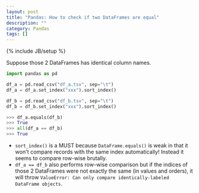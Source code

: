 ```yaml
---
layout: post
title: "Pandas: How to check if two DataFrames are equal"
description: ""
category: Pandas
tags: []
---
```

{% include JB/setup %}

Suppose those 2 DataFrames has identical column names.

```python
import pandas as pd

df_a = pd.read_csv("df_a.tsv", sep="\t")
df_a = df_a.set_index("xxx").sort_index()

df_b = pd.read_csv("df_b.tsv", sep="\t")
df_b = df_b.set_index("xxx").sort_index()
```

```python
>>> df_a.equals(df_b)
>>> True
>>> all(df_a == df_b)
>>> True
```

- `sort_index()` is a MUST because `DataFrame.equals()` is weak in that it won't compare records with the same index automatically! Instead it seems to compare row-wise brutally.
- `df_a == df_b` also performs row-wise comparison but if the indices of those 2 DataFrames were not exactly the same (in values and orders), it will throw `ValueError: Can only compare identically-labeled DataFrame objects`.